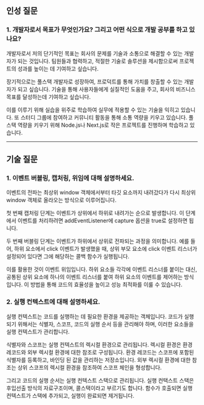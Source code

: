 ## 인성 질문

### 1. 개발자로서 목표가 무엇인가요? 그리고 어떤 식으로 개발 공부를 하고 있나요?

개발자로서 저의 단기적인 목표는 회사의 문제를 기술과 소통으로 해결할 수 있는 개발자가 되는 것입니다.
팀원들과 협력하고, 적절한 기술로 솔루션을 제시함으로써 프로젝트의 성과를 높이는 데 기여하고 싶습니다.

장기적으로는 풀스택 개발자로 성장하여, 프로덕트를 통해 가치를 창출할 수 있는 개발자가 되고 싶습니다.
기술을 통해 사용자들에게 실질적인 도움을 주고, 회사의 비즈니스 목표를 달성하는데 기여하고 싶습니다.

이를 이루기 위해 실습을 위주로 학습하여 실무에 적용할 수 있는 기술을 익히고 있습니다.
또 스터디 그룹에 참여하고 커뮤니티 활동을 통해 소통 역량을 키우고 있습니다.
풀스택 역량을 키우기 위해 Node.js나 Next.js로 작은 프로젝트를 진행하며 학습하고 있습니다.

---

## 기술 질문

### 1. 이벤트 버블링, 캡처링, 위임에 대해 설명하세요.

이벤트의 전파는 최상위 window 객체에서부터 타깃 요소까지 내려갔다가 다시 최상위 window 객체로 올라오는 방식으로 이루어집니다.

첫 번째 캡처링 단계는 이벤트가 상위에서 하위로 내려가는 순으로 발생합니다.
이 단계에서 이벤트를 처리하려면 addEventListener에 capture 옵션을 true로 설정하면 됩니다.

두 번째 버블링 단계는 이벤트가 하위에서 상위로 전파되는 과정을 의미합니다.
예를 들어, 하위 요소에서 click 이벤트가 발생했을 때, 상위 부모 요소에 click 이벤트 리스너가 설정되어 있다면 그에 해당하는 콜백 함수가 실행됩니다.

이를 활용한 것이 이벤트 위임입니다.
하위 요소들 각각에 이벤트 리스너를 붙이는 대신, 공통된 상위 요소에 하나의 이벤트 리스너를 붙여 하위 요소의 이벤트를 제어하는 방식입니다.
이 방법을 통해 코드의 효율성을 높이고 성능 최적화를 이룰 수 있습니다.

### 2. 실행 컨텍스트에 대해 설명하세요.

실행 컨텍스트는 코드를 실행하는 데 필요한 환경을 제공하는 객체입니다.
코드가 실행되기 위해서는 식별자, 스코프, 코드의 실행 순서 등을 관리해야 하며, 이러한 요소들을 실행 컨텍스트가 관리합니다.

식별자와 스코프는 실행 컨텍스트의 렉시컬 환경으로 관리됩니다.
렉시컬 환경은 환경 레코드와 외부 렉시컬 환경에 대한 참조로 구성됩니다.
환경 레코드는 스코프에 포함된 식별자를 등록하고, 바인딩 된 값을 관리하는 저장소입니다.
외부 렉시컬 환경에 대한 참조는 상위 스코프의 렉시컬 환경을 참조하여 스코프 체인을 형성합니다.

그리고 코드의 실행 순서는 실행 컨텍스트 스택으로 관리됩니다.
실행 컨택스트 스택은 후입선출 방식의 자료구조이며, 콜스택이라고 부르기도 합니다.
함수가 호출되면 실행 컨텍스트가 스택에 추가되고, 실행이 완료되면 제거됩니다.
